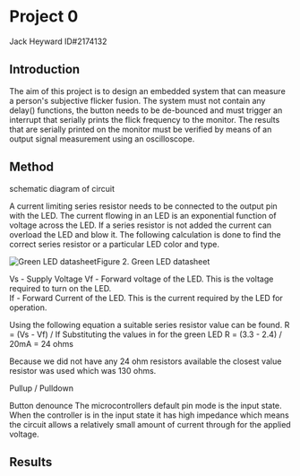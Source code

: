 # Project 0
Jack Heyward ID#2174132

## Introduction
The aim of this project is to design an embedded system that can measure a person's subjective flicker fusion. The system must not contain any delay() functions, the button needs to be de-bounced and  must trigger an interrupt that serially prints the flick frequency to the monitor. The results that are serially printed on the monitor must be verified by means of an output signal measurement using an oscilloscope.


## Method
schematic diagram of circuit




A current limiting series resistor needs to be connected to the output pin with the LED. The current flowing in an LED is an exponential function of voltage across the LED. If a series resistor is not added the current can overload the LED and blow it. The following calculation is done to find the correct series resistor or a particular LED color and type.


![Green LED datasheet ](https://user-images.githubusercontent.com/53545740/63909001-4dfe3300-ca75-11e9-9df3-d3eb50594236.JPG)Figure 2. Green LED datasheet


Vs - Supply Voltage
Vf - Forward voltage of the LED. This is the voltage required to turn on the LED.  
If - Forward Current of the LED. This is the current required by the LED for operation.

Using the following equation a suitable series resistor value can be found.
R = (Vs - Vf) / If
Substituting the values in for the green LED
R = (3.3 - 2.4) / 20mA = 24 ohms 

Because we did not have any 24 ohm resistors available the closest value resistor was used which was 130 ohms.



Pullup / Pulldown

Button denounce 
The microcontrollers default pin mode is the input state. When the controller is in the input state it has high impedance which means the circuit allows a relatively small amount of current through for the applied voltage. 

## Results

<!--stackedit_data:
eyJoaXN0b3J5IjpbLTIyNDgyMTQ1MCw2NTA3NTg1ODYsLTgxNj
kyMzk1NF19
-->